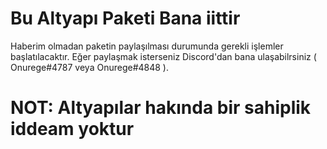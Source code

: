 # Bu Altyapı Paketi Bana iittir
Haberim olmadan paketin paylaşılması durumunda gerekli işlemler başlatılacaktır. Eğer paylaşmak isterseniz Discord'dan bana ulaşabilrsiniz ( Onurege#4787 veya Onurege#4848 ).
#  NOT: Altyapılar hakında bir sahiplik iddeam yoktur 
